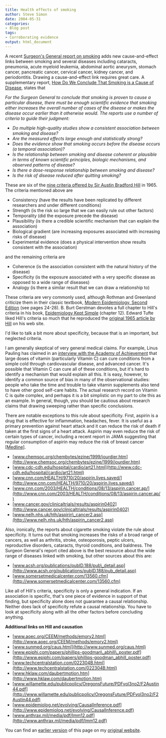 ```yaml
---
title: Health effects of smoking
author: Steve Simon
date: 2004-05-31
categories:
- Blog post
tags:
- Corroborating evidence
output: html_document
---
```

A recent [Surgeon\'s General report on
smoking](http://www.surgeongeneral.gov/library/smokingconsequences/)
adds new cause-and-effect links between smoking and several diseases
including cataracts, pneumonia, acute myeloid leukemia, abdominal aortic
aneurysm, stomach cancer, pancreatic cancer, cervical cancer, kidney
cancer, and periodontitis. Drawing a cause-and-effect link requires
great care. A supplementary report, [How Do We Conclude That Smoking is
a Cause of
Disease](http://www.cdc.gov/tobacco/sgr/sgr_2004/Factsheets/10.htm),
states that

*For the Surgeon General to conclude that smoking is proven to cause a
particular disease, there must be enough scientific evidence that
smoking either increases the overall number of cases of the disease or
makes the disease occur earlier than it otherwise would. The reports use
a number of criteria to guide their judgment:*

-   *Do multiple high-quality studies show a consistent association
    between smoking and disease?*
-   *Are the measured effects large enough and statistically strong?*
-   *Does the evidence show that smoking occurs before the disease
    occurs (a temporal association)?*
-   *Is the relationship between smoking and disease coherent or
    plausible in terms of known scientific principles, biologic
    mechanisms, and observed patterns of disease?*
-   *Is there a dose-response relationship between smoking and disease?*
-   *Is the risk of disease reduced after quitting smoking?*

These are six of the [nine criteria offered by Sir Austin Bradford
Hill](../ask/causation.asp) in 1965. The criteria mentioned above are

-   Consistency (have the results have been replicated by different
    researchers and under different conditions)
-   Strength (is the risk so large that we can easily rule out other
    factors)
-   Temporality (did the exposure precede the disease)
-   Plausibility (is there a credible scientific mechanism that can
    explain the association)
-   Biological gradient (are increasing exposures associated with
    increasing risks of disease)
-   Experimental evidence (does a physical intervention show results
    consistent with the association)

and the remaining criteria are

-   Coherence (is the association consistent with the natural history of
    the disease)
-   Specificity (is the exposure associated with a very specific disease
    as opposed to a wide range of diseases)
-   Analogy (is there a similar result that we can draw a relationship
    to)

These criteria are very commonly used, although Rothman and Greenland
criticize them in their classic textbook, [Modern Epidemiology, Second
Edition](http://www.lww.com/iproduct/?0-316-75780-2) (see pages 24-28).
B. Burt Gerstman devotes a full chapter to Hill\'s criteria in his book,
[Epidemiology Kept
Simple](http://www.wiley.com/WileyCDA/WileyTitle/productCd-0471400289.html)
(chapter 12). Edward Tufte liked Hill\'s criteria so much that he
reproduced the [original 1965 article by
Hill](http://www.edwardtufte.com/tufte/hill) on his web site.

I\'d like to talk a bit more about specificity, because that is an
important, but neglected criteria.

I am generally skeptical of very general medical claims. For example,
Linus Pauling has claimed in an [interview with the Academy of
Achievement](http://www.achievement.org/autodoc/page/pau0int-4?hb=0)
that large doses of vitamin (particularly Vitamin C) can cure conditions
from a simple cold through cardiovascular disease, and advanced cancer.
It\'s possible that Vitamin C can cure all of these conditions, but
it\'s hard to identify a mechanism that would explain all this. It is
easy, however, to identify a common source of bias in many of the
observational studies: people who take the time and trouble to take
vitamin supplements also tend to have other good self-care habits. The
actual research record on Vitamin C is quite complex, and perhaps it is
a bit simplistic on my part to cite this as an example. In general,
though, you should be cautious about research claims that drawing
sweeping rather than specific conclusions.

There are notable exceptions to this rule about specificity. First,
aspirin is a drug that is effective for inflammation, headaches, fever.
It is useful as a primary prevention against heart attack and it can
reduce the risk of death if taken at the first signs of a heart attack.
Aspirin may even reduce the risk of certain types of cancer, including a
recent report in JAMA suggesting that regular consumption of aspirin may
reduce the risk of breast cancer
[\[Medline\]](http://www.ncbi.nlm.nih.gov/entrez/query.fcgi?cmd=retrieve&db=pubmed&list_uids=15161893&dopt=Abstract).

-   [www.chemsoc.org/chembytes/ezine/1999/jourdier.htm](http://www.chemsoc.org/chembytes/ezine/1999/jourdier.htm)
-   [www.cdc-cdh.edu/hospital/cardio/art21.html](http://www.cdc-cdh.edu/hospital/cardio/art21.html)
-   [www.cnn.com/HEALTH/9710/20/aspirin.lives.saved/](http://www.cnn.com/HEALTH/9710/20/aspirin.lives.saved/)
-   [www.cnn.com/2003/HEALTH/conditions/08/13/aspirin.cancer.ap/](http://www.cnn.com/2003/HEALTH/conditions/08/13/aspirin.cancer.ap/)
-   [www.cancer.gov/clinicaltrials/results/aspirin0402](http://www.cancer.gov/clinicaltrials/results/aspirin0402)
-   [www.nelh.nhs.uk/hth/aspirin\_cancer2.asp](http://www.nelh.nhs.uk/hth/aspirin_cancer2.asp)

Also, ironically, the reports about cigarette smoking violate the rule
about specificity. It turns out that smoking increases the risks of a
broad range of cancers, as well as arthritis, stroke, osteoporosis,
peptic ulcers, reproductive disorders, cataracts, thyroid conditions,
and baldness. The Surgeon General\'s report cited above is the best
resource about the wide range of diseases linked with smoking, but other
sources about this are:

-   [www.acsh.org/publications/pubID.188/pub\_detail.asp](http://www.acsh.org/publications/pubID.188/pub_detail.asp)
-   [www.somersetmedicalcenter.com/13560.cfm](http://www.somersetmedicalcenter.com/13560.cfm)

Like all of Hill\'s criteria, specificity is only a general indication.
If an association is specific, that\'s one piece of evidence in support
of that finding, but specificity alone does not guarantee a causal
relationship. Neither does lack of specificity refute a causal
relationship. You have to look at specificity along with all the other
factors before concluding anything.

**Additional links on Hill and causation**

-   [www.aoec.org/CEEM/methods/emory2.html](http://www.aoec.org/CEEM/methods/emory2.html)
-   [www.sunmed.org/caus.html](http://www.sunmed.org/caus.html)
-   [www.epiphi.com/papers/phillips-goodman\_abhill\_poster.pdf](http://www.epiphi.com/papers/phillips-goodman_abhill_poster.pdf)
-   [www.techcentralstation.com/022304B.html](http://www.techcentralstation.com/022304B.html)
-   [www.hklaw.com/daubertmotion.htm](http://www.hklaw.com/daubertmotion.htm)
-   [www.willamette.edu/publicpolicy/OregonsFuture/PDFvol3no2/F2Austin44.pdf](http://www.willamette.edu/publicpolicy/OregonsFuture/PDFvol3no2/F2Austin44.pdf)
-   [www.epidemiolog.net/evolving/CausalInference.pdf](http://www.epidemiolog.net/evolving/CausalInference.pdf)
-   [www.anthrax.mil/media/pdf/Imm12.pdf](http://www.anthrax.mil/media/pdf/Imm12.pdf)

You can find an [earlier version](http://www.pmean.com/04/smoking.html) of this page on my [original website](http://www.pmean.com/original_site.html).
